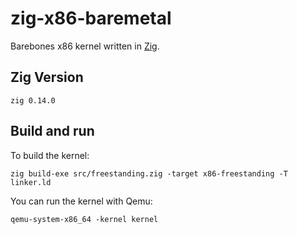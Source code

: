 # zig-x86-baremetal
Barebones x86 kernel written in [Zig](http://ziglang.org).

## Zig Version
```
zig 0.14.0
```

## Build and run
To build the kernel:
```
zig build-exe src/freestanding.zig -target x86-freestanding -T linker.ld
```

You can run the kernel with Qemu:
```
qemu-system-x86_64 -kernel kernel
```